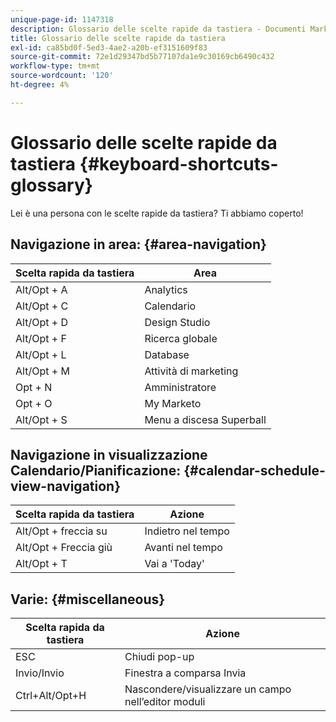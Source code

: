 ```yaml
---
unique-page-id: 1147318
description: Glossario delle scelte rapide da tastiera - Documenti Marketo - Documentazione del prodotto
title: Glossario delle scelte rapide da tastiera
exl-id: ca85bd0f-5ed3-4ae2-a20b-ef3151609f83
source-git-commit: 72e1d29347bd5b77107da1e9c30169cb6490c432
workflow-type: tm+mt
source-wordcount: '120'
ht-degree: 4%

---
```


# Glossario delle scelte rapide da tastiera {#keyboard-shortcuts-glossary}

Lei è una persona con le scelte rapide da tastiera? Ti abbiamo coperto!

## Navigazione in area: {#area-navigation}

| Scelta rapida da tastiera | Area |
|---|---|
| Alt/Opt + A | Analytics |
| Alt/Opt + C | Calendario |
| Alt/Opt + D | Design Studio |
| Alt/Opt + F | Ricerca globale |
| Alt/Opt + L | Database |
| Alt/Opt + M | Attività di marketing |
| Opt + N | Amministratore |
| Opt + O | My Marketo |
| Alt/Opt + S | Menu a discesa Superball |

## Navigazione in visualizzazione Calendario/Pianificazione:  {#calendar-schedule-view-navigation}

| Scelta rapida da tastiera | Azione |
|---|---|
| Alt/Opt + freccia su | Indietro nel tempo |
| Alt/Opt + Freccia giù | Avanti nel tempo |
| Alt/Opt + T | Vai a &#39;Today&#39; |

## Varie: {#miscellaneous}

| Scelta rapida da tastiera | Azione |
|---|---|
| ESC | Chiudi pop-up |
| Invio/Invio | Finestra a comparsa Invia |
| Ctrl+Alt/Opt+H | Nascondere/visualizzare un campo nell’editor moduli |
